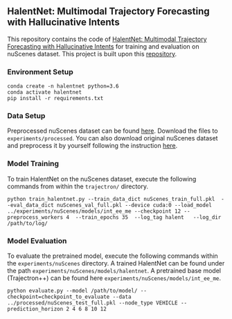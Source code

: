 ## HalentNet: Multimodal Trajectory Forecasting with Hallucinative Intents #
This repository contains the code of 
[HalentNet: Multimodal Trajectory Forecasting with Hallucinative Intents](https://openreview.net/forum?id=9GBZBPn0Jx&noteId=XdnOihdyKKU) 
for training and evaluation on nuScenes dataset.
This project is built upon this [repository](https://github.com/StanfordASL/Trajectron-plus-plus).




### Environment Setup ###

```
conda create -n halentnet python=3.6
conda activate halentnet
pip install -r requirements.txt
```

### Data Setup ###
Preprocessed nuScenes dataset can be found [here](https://drive.google.com/drive/folders/1tXCJUUTjCXALVvMcbuaUhdhM12Av7gE3?usp=sharing).
Download the files to `experiments/processed`. You can also download original nuScenes dataset and preprocess it by yourself following the instruction [here](https://github.com/StanfordASL/Trajectron-plus-plus).  

### Model Training ###
To train HalentNet on the nuScenes dataset, execute the following commands from within the `trajectron/` directory.

```
python train_halentnet.py --train_data_dict nuScenes_train_full.pkl  --eval_data_dict nuScenes_val_full.pkl --device cuda:0 --load_model ../experiments/nuScenes/models/int_ee_me --checkpoint 12 --preprocess_workers 4  --train_epochs 35  --log_tag halent   --log_dir /path/to/log/
```

### Model Evaluation ###
To evaluate the pretrained model, execute the following commands within the `experiments/nuScenes` directory.
A trained HalentNet can be found under the path `experiments/nuScenes/models/halentnet`. 
A pretrained base model (Trajectron++) can be found here `experiments/nuScenes/models/int_ee_me`.

```
python evaluate.py --model /path/to/model/ --checkpoint=checkpoint_to_evaluate --data ../processed/nuScenes_test_full.pkl --node_type VEHICLE --prediction_horizon 2 4 6 8 10 12
```